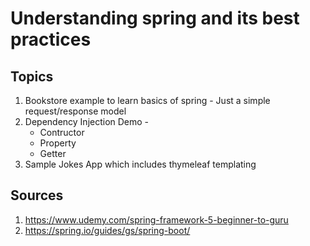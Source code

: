 # Understanding spring and its best practices

## Topics

1. Bookstore example to learn basics of spring - Just a simple request/response model
2. Dependency Injection Demo - 
    * Contructor
    * Property
    * Getter
3. Sample Jokes App which includes thymeleaf templating

## Sources

1. https://www.udemy.com/spring-framework-5-beginner-to-guru
2. https://spring.io/guides/gs/spring-boot/

